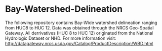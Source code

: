# Bay-Watershed-Delineation
The following repository contains Bay-Wide watershed delineation ranging from HUC8 to HUC 12.  Data was obtained through the NRCS Geo-Spatial Gateway.  All derrivatives (HUC 8 to HUC 12) originated from the National Hydrologic Dataset or NHD. For more information visit:  http://datagateway.nrcs.usda.gov/Catalog/ProductDescription/WBD.html

